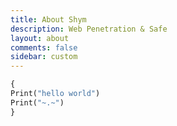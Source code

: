 ```yaml
---
title: About Shym
description: Web Penetration & Safe
layout: about
comments: false
sidebar: custom
---
```

``` python
{
Print("hello world")
Print("~.~")
}
```

